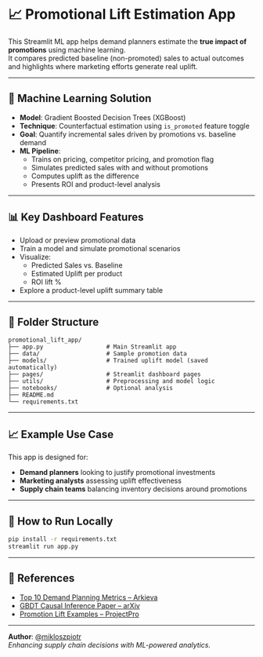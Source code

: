 
# 📈 Promotional Lift Estimation App

This Streamlit ML app helps demand planners estimate the **true impact of promotions** using machine learning.  
It compares predicted baseline (non-promoted) sales to actual outcomes and highlights where marketing efforts generate real uplift.

---

## 🧠 Machine Learning Solution

- **Model**: Gradient Boosted Decision Trees (XGBoost)
- **Technique**: Counterfactual estimation using `is_promoted` feature toggle
- **Goal**: Quantify incremental sales driven by promotions vs. baseline demand
- **ML Pipeline**:
  - Trains on pricing, competitor pricing, and promotion flag
  - Simulates predicted sales with and without promotions
  - Computes uplift as the difference
  - Presents ROI and product-level analysis

---

## 📊 Key Dashboard Features

- Upload or preview promotional data
- Train a model and simulate promotional scenarios
- Visualize:
  - Predicted Sales vs. Baseline
  - Estimated Uplift per product
  - ROI lift %
- Explore a product-level uplift summary table

---

## 📂 Folder Structure

```
promotional_lift_app/
├── app.py                  # Main Streamlit app
├── data/                   # Sample promotion data
├── models/                 # Trained uplift model (saved automatically)
├── pages/                  # Streamlit dashboard pages
├── utils/                  # Preprocessing and model logic
├── notebooks/              # Optional analysis
├── README.md
└── requirements.txt
```

---

## 📈 Example Use Case

This app is designed for:
- **Demand planners** looking to justify promotional investments
- **Marketing analysts** assessing uplift effectiveness
- **Supply chain teams** balancing inventory decisions around promotions

---

## 🔧 How to Run Locally

```bash
pip install -r requirements.txt
streamlit run app.py
```

---

## 🔗 References

- [Top 10 Demand Planning Metrics – Arkieva](https://blog.arkieva.com/top-10-demand-planning-metrics/)
- [GBDT Causal Inference Paper – arXiv](https://arxiv.org/html/2401.10895v4)
- [Promotion Lift Examples – ProjectPro](https://www.projectpro.io/article/data-science-supply-chain-management-projects/1113)

---

**Author**: [@mikloszpiotr](https://github.com/mikloszpiotr)  
_Enhancing supply chain decisions with ML-powered analytics._
